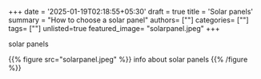 +++
date = '2025-01-19T02:18:55+05:30'
draft = true
title = 'Solar panels'
summary = "How to choose a solar panel"
authors= [""]
categories= [""]
tags= [""]
unlisted=true
featured_image= "solarpanel.jpeg"
+++

solar panels

{{% figure src="solarpanel.jpeg" %}} info about solar panels {{% /figure %}}

